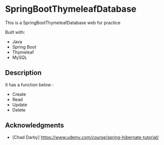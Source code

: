 # SpringBootThymeleafDatabase
 
This is a SpringBootThymeleafDatabase web for practice 

Built with:
    
- Java     
- Spring Boot 
- Thymeleaf 
- MySQL      
 
## Description
  
It has a function below :   
  
- Create  
- Read 
- Update  
- Delete 
  
## Acknowledgments 
 
* [Chad Darby] https://www.udemy.com/course/spring-hibernate-tutorial/ 
 
 
